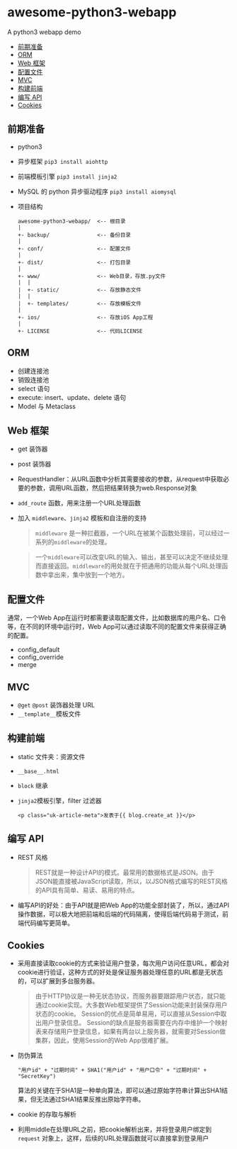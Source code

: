 # awesome-python3-webapp
A python3 webapp demo

* [前期准备](#prepare)
* [ORM](#orm)
* [Web 框架](#web)
* [配置文件](#configutation)
* [MVC](#mvc)
* [构建前端](#template)
* [编写 API](#api)
* [Cookies](#cookies)


## <span id='prepare'>前期准备</span>
* python3
* 异步框架 `pip3 install aiohttp`
* 前端模板引擎 `pip3 install jinja2`
* MySQL 的 python 异步驱动程序 `pip3 install aiomysql `
* 项目结构
	
	```
	awesome-python3-webapp/  <-- 根目录
	|
	+- backup/               <-- 备份目录
	|
	+- conf/                 <-- 配置文件
	|
	+- dist/                 <-- 打包目录
	|
	+- www/                  <-- Web目录，存放.py文件
	|  |
	|  +- static/            <-- 存放静态文件
	|  |
	|  +- templates/         <-- 存放模板文件
	|
	+- ios/                  <-- 存放iOS App工程
	|
	+- LICENSE               <-- 代码LICENSE
	```
	
## <span id='orm'>ORM</span>
* 创建连接池
* 销毁连接池
* select 语句
* execute: insert、update、delete 语句
* Model 与 Metaclass

## <span id='web'>Web 框架</span>
* get 装饰器
* post 装饰器
* RequestHandler：从URL函数中分析其需要接收的参数，从request中获取必要的参数，调用URL函数，然后把结果转换为web.Response对象
* `add_route` 函数，用来注册一个URL处理函数
* 加入 `middleware`、`jinja2` 模板和自注册的支持

	> `middleware` 是一种拦截器，一个URL在被某个函数处理前，可以经过一系列的`middleware`的处理。

	> 一个`middleware`可以改变URL的输入、输出，甚至可以决定不继续处理而直接返回。`middleware`的用处就在于把通用的功能从每个URL处理函数中拿出来，集中放到一个地方。

## <span id='configutation'>配置文件</span>
通常，一个Web App在运行时都需要读取配置文件，比如数据库的用户名、口令等，在不同的环境中运行时，Web App可以通过读取不同的配置文件来获得正确的配置。

* config_default
* config_override
* merge

## <span id='mvc'>MVC</span>

* `@get` `@post` 装饰器处理 URL
* `__template__`模板文件

## <span id='template'>构建前端</span>

* static 文件夹：资源文件
* `__base__.html`
* `block` 继承
* `jinja2`模板引擎，filter 过滤器
 
	```
	<p class="uk-article-meta">发表于{{ blog.create_at }}</p>
	```
	
## <span id='api'>编写 API</span>

* REST 风格
	
	> REST就是一种设计API的模式。最常用的数据格式是JSON。由于JSON能直接被JavaScript读取，所以，以JSON格式编写的REST风格的API具有简单、易读、易用的特点。
	
* 编写API的好处：由于API就是把Web App的功能全部封装了，所以，通过API操作数据，可以极大地把前端和后端的代码隔离，使得后端代码易于测试，前端代码编写更简单。

## <span id='cookies'>Cookies</span>

* 采用直接读取cookie的方式来验证用户登录，每次用户访问任意URL，都会对cookie进行验证，这种方式的好处是保证服务器处理任意的URL都是无状态的，可以扩展到多台服务器。

	> 由于HTTP协议是一种无状态协议，而服务器要跟踪用户状态，就只能通过cookie实现。大多数Web框架提供了Session功能来封装保存用户状态的cookie。
	> Session的优点是简单易用，可以直接从Session中取出用户登录信息。
	> Session的缺点是服务器需要在内存中维护一个映射表来存储用户登录信息，如果有两台以上服务器，就需要对Session做集群，因此，使用Session的Web App很难扩展。

* 防伪算法

	`"用户id" + "过期时间" + SHA1("用户id" + "用户口令" + "过期时间" + "SecretKey")`
	
	算法的关键在于SHA1是一种单向算法，即可以通过原始字符串计算出SHA1结果，但无法通过SHA1结果反推出原始字符串。
	
* cookie 的存取与解析
* 利用middle在处理URL之前，把cookie解析出来，并将登录用户绑定到 `request` 对象上，这样，后续的URL处理函数就可以直接拿到登录用户